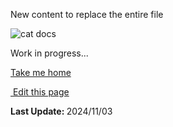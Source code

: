 New content to replace the entire file<section class="lesli-parche-working">
    <img alt="cat docs" src="/images/cats/dev.png" />
    <p>Work in progress...</p>
    <a href="/">Take me home</a>
</section>

<section class="lesli-markdown-info">
    <p><a target="blank" href="https://github.com/LesliTech/LesliSecurity/tree/master/docs/configuration.md"><i class="ri-external-link-fill"></i>&nbsp;Edit this page</a><p/>
    <p><b>Last Update: </b>2024/11/03</p>
</section>

<!-- This code was automatically generated -->
<!-- to update this docs please run rake docs:build -->

